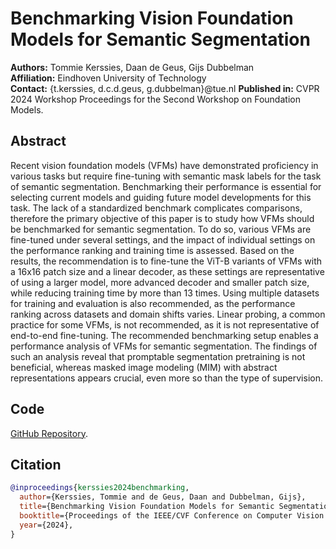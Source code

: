 # Benchmarking Vision Foundation Models for Semantic Segmentation

**Authors:** Tommie Kerssies, Daan de Geus, Gijs Dubbelman  
**Affiliation:** Eindhoven University of Technology  
**Contact:** {t.kerssies, d.c.d.geus, g.dubbelman}@tue.nl
**Published in:** CVPR 2024 Workshop Proceedings for the Second Workshop on Foundation Models.

## Abstract
Recent vision foundation models (VFMs) have demonstrated proficiency in various tasks but require fine-tuning with semantic mask labels for the task of semantic segmentation. Benchmarking their performance is essential for selecting current models and guiding future model developments for this task. The lack of a standardized benchmark complicates comparisons, therefore the primary objective of this paper is to study how VFMs should be benchmarked for semantic segmentation. To do so, various VFMs are fine-tuned under several settings, and the impact of individual settings on the performance ranking and training time is assessed. Based on the results, the recommendation is to fine-tune the ViT-B variants of VFMs with a 16x16 patch size and a linear decoder, as these settings are representative of using a larger model, more advanced decoder and smaller patch size, while reducing training time by more than 13 times. Using multiple datasets for training and evaluation is also recommended, as the performance ranking across datasets and domain shifts varies. Linear probing, a common practice for some VFMs, is not recommended, as it is not representative of end-to-end fine-tuning. The recommended benchmarking setup enables a performance analysis of VFMs for semantic segmentation. The findings of such an analysis reveal that promptable segmentation pretraining is not beneficial, whereas masked image modeling (MIM) with abstract representations appears crucial, even more so than the type of supervision.

## Code
[GitHub Repository](https://github.com/tue-mps/benchmark-vfm-ss).

## Citation
```bibtex
@inproceedings{kerssies2024benchmarking,
  author={Kerssies, Tommie and de Geus, Daan and Dubbelman, Gijs},
  title={Benchmarking Vision Foundation Models for Semantic Segmentation},
  booktitle={Proceedings of the IEEE/CVF Conference on Computer Vision and Pattern Recognition (CVPR) Workshops},
  year={2024},
}
